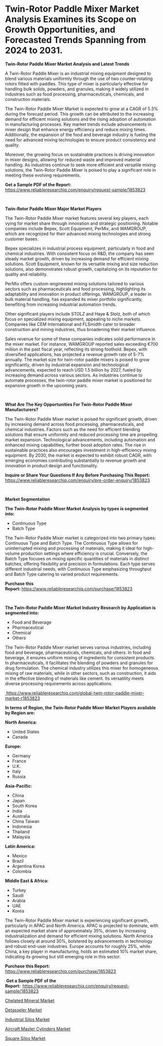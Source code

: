 <p><h1>Twin-Rotor Paddle Mixer Market Analysis Examines its Scope on Growth Opportunities, and Forecasted Trends Spanning from 2024 to 2031.</h1></p><p><strong>Twin-Rotor Paddle Mixer Market Analysis and Latest Trends</strong></p>
<p><p>A Twin-Rotor Paddle Mixer is an industrial mixing equipment designed to blend various materials uniformly through the use of two counter-rotating rotors fitted with paddles. This type of mixer is particularly effective for handling bulk solids, powders, and granules, making it widely utilized in industries such as food processing, pharmaceuticals, chemicals, and construction materials.</p><p>The Twin-Rotor Paddle Mixer Market is expected to grow at a CAGR of 5.3% during the forecast period. This growth can be attributed to the increasing demand for efficient mixing solutions and the rising adoption of automation in manufacturing processes. Key market trends include advancements in mixer design that enhance energy efficiency and reduce mixing times. Additionally, the expansion of the food and beverage industry is fueling the need for advanced mixing technologies to ensure product consistency and quality.</p><p>Moreover, the growing focus on sustainable practices is driving innovation in mixer designs, allowing for reduced waste and improved material handling. As industries continue to seek more efficient and versatile mixing solutions, the Twin-Rotor Paddle Mixer is poised to play a significant role in meeting these evolving requirements.</p></p>
<p><strong>Get a Sample PDF of the Report:&nbsp;</strong> <a href="https://www.reliableresearchiq.com/enquiry/request-sample/1853823?utm_campaign=104&utm_medium=2&utm_source=Github&utm_content=ia&utm_term=20102024&utm_id=twin-rotor-paddle-mixer">https://www.reliableresearchiq.com/enquiry/request-sample/1853823</a></p>
<p>&nbsp;</p>
<p><strong>Twin-Rotor Paddle Mixer Major Market Players</strong></p>
<p><p>The Twin-Rotor Paddle Mixer market features several key players, each vying for market share through innovation and strategic positioning. Notable companies include Bepex, Scott Equipment, PerMix, and WAMGROUP, which are recognized for their advanced mixing technologies and strong customer bases.</p><p>Bepex specializes in industrial process equipment, particularly in food and chemical industries. With consistent focus on R&D, the company has seen steady market growth, driven by increasing demand for efficient mixing solutions. Scott Equipment, known for its versatile mixing and size reduction solutions, also demonstrates robust growth, capitalizing on its reputation for quality and reliability. </p><p>PerMix offers custom-engineered mixing solutions tailored to various sectors such as pharmaceuticals and food processing, highlighting its adaptability and innovation in product offerings. WAMGROUP, a leader in bulk material handling, has expanded its mixer portfolio significantly, benefiting from increasing industrial automation trends.</p><p>Other significant players include STOLZ and Haye & Stolz, both of which focus on specialized mixing equipment, appealing to niche markets. Companies like CEM International and FLSmidth cater to broader construction and mining industries, thus broadening their market influence.</p><p>Sales revenue for some of these companies indicates solid performance in the mixer market. For instance, WAMGROUP reported sales exceeding €700 million in the past fiscal year, reflecting its strong foothold. Bepex, with diversified applications, has projected a revenue growth rate of 5-7% annually. The market size for twin-rotor paddle mixers is poised to grow significantly, driven by industrial expansion and technological advancements, expected to reach USD 1.5 billion by 2027, fueled by increasing demand across various sectors. As industries continue to automate processes, the twin-rotor paddle mixer market is positioned for expansive growth in the upcoming years.</p></p>
<p>&nbsp;</p>
<p><strong>What Are The Key Opportunities For Twin-Rotor Paddle Mixer Manufacturers?</strong></p>
<p><p>The Twin-Rotor Paddle Mixer market is poised for significant growth, driven by increasing demand across food processing, pharmaceuticals, and chemical industries. Factors such as the need for efficient blending solutions that ensure uniformity and reduced processing time are propelling market expansion. Technological advancements, including automation and enhanced mixing capabilities, further boost adoption rates. The rise in sustainable practices also encourages investment in high-efficiency mixing equipment. By 2030, the market is expected to exhibit robust CAGR, with emerging economies contributing substantially to revenue growth and innovation in product design and functionality.</p></p>
<p><strong>Inquire or Share Your Questions If Any Before Purchasing This Report:</strong> <a href="https://www.reliableresearchiq.com/enquiry/pre-order-enquiry/1853823?utm_campaign=104&utm_medium=2&utm_source=Github&utm_content=ia&utm_term=20102024&utm_id=twin-rotor-paddle-mixer">https://www.reliableresearchiq.com/enquiry/pre-order-enquiry/1853823</a></p>
<p>&nbsp;</p>
<p><strong>Market Segmentation</strong></p>
<p><strong>The Twin-Rotor Paddle Mixer Market Analysis by types is segmented into:</strong></p>
<p><ul><li>Continuous Type</li><li>Batch Type</li></ul></p>
<p><p>The Twin-Rotor Paddle Mixer market is categorized into two primary types: Continuous Type and Batch Type. The Continuous Type allows for uninterrupted mixing and processing of materials, making it ideal for high-volume production settings where efficiency is crucial. Conversely, the Batch Type focuses on mixing specific quantities of materials in distinct batches, offering flexibility and precision in formulations. Each type serves different industrial needs, with Continuous Type emphasizing throughput and Batch Type catering to varied product requirements.</p></p>
<p><strong>Purchase this Report:&nbsp;</strong><a href="https://www.reliableresearchiq.com/purchase/1853823?utm_campaign=104&utm_medium=2&utm_source=Github&utm_content=ia&utm_term=20102024&utm_id=twin-rotor-paddle-mixer">https://www.reliableresearchiq.com/purchase/1853823</a></p>
<p>&nbsp;</p>
<p><strong>The Twin-Rotor Paddle Mixer Market Industry Research by Application is segmented into:</strong></p>
<p><ul><li>Food and Beverage</li><li>Pharmaceutical</li><li>Chemical</li><li>Others</li></ul></p>
<p><p>The Twin-Rotor Paddle Mixer market serves various industries, including food and beverage, pharmaceuticals, chemicals, and others. In food and beverage, it ensures uniform mixing of ingredients for consistent products. In pharmaceuticals, it facilitates the blending of powders and granules for drug formulation. The chemical industry utilizes this mixer for homogeneous mixing of raw materials, while in other sectors, such as construction, it aids in the effective blending of materials like cement. Its versatility meets diverse processing requirements across applications.</p></p>
<p><a href="https://www.reliableresearchiq.com/global-twin-rotor-paddle-mixer-market-r1853823?utm_campaign=104&utm_medium=2&utm_source=Github&utm_content=ia&utm_term=20102024&utm_id=twin-rotor-paddle-mixer">&nbsp;https://www.reliableresearchiq.com/global-twin-rotor-paddle-mixer-market-r1853823</a></p>
<p><strong>In terms of Region, the Twin-Rotor Paddle Mixer Market Players available by Region are:</strong></p>
<p>
    <p> <strong> North America: </strong>
        <ul>
            <li>United States</li>
            <li>Canada</li>
        </ul>
        </p> 
    <p> <strong> Europe: </strong>
        <ul>
            <li>Germany</li>
            <li>France</li>
            <li>U.K.</li>
            <li>Italy</li>
            <li>Russia</li>
        </ul>
        </p> 
    <p> <strong> Asia-Pacific: </strong>
        <ul>
            <li>China</li>
            <li>Japan</li>
            <li>South Korea</li>
            <li>India</li>
            <li>Australia</li>
            <li>China Taiwan</li>
            <li>Indonesia</li>
            <li>Thailand</li>
            <li>Malaysia</li>
        </ul>
        </p> 
    <p> <strong> Latin America: </strong>
        <ul>
            <li>Mexico</li>
            <li>Brazil</li>
            <li>Argentina Korea</li>
            <li>Colombia</li>
        </ul>
        </p> 
    <p> <strong> Middle East & Africa: </strong>
        <ul>
            <li>Turkey</li>
            <li>Saudi</li>
            <li>Arabia</li>
            <li>UAE</li>
            <li>Korea</li>
        </ul>
    </p>
    </p>
<p><p>The Twin-Rotor Paddle Mixer market is experiencing significant growth, particularly in APAC and North America. APAC is projected to dominate, with an expected market share of approximately 35%, driven by increasing industrialization and demand for efficient mixing solutions. North America follows closely at around 30%, bolstered by advancements in technology and robust end-user industries. Europe accounts for roughly 25%, while China, a key player in manufacturing, holds an estimated 10% market share, indicating its growing but still emerging role in this sector.</p></p>
<p><strong>Purchase this Report: </strong><a href="https://www.reliableresearchiq.com/purchase/1853823?utm_campaign=104&utm_medium=2&utm_source=Github&utm_content=ia&utm_term=20102024&utm_id=twin-rotor-paddle-mixer">https://www.reliableresearchiq.com/purchase/1853823</a></p>
<p>&nbsp;<strong>Get a Sample PDF of the Report:&nbsp;&nbsp;</strong><a href="https://www.reliableresearchiq.com/enquiry/request-sample/1853823?utm_campaign=104&utm_medium=2&utm_source=Github&utm_content=ia&utm_term=20102024&utm_id=twin-rotor-paddle-mixer">https://www.reliableresearchiq.com/enquiry/request-sample/1853823</a></p>
<p><strong></strong></p>
<p><p><a href="https://medium.com/@jilliesetpw0/chelated-mineral-market-navigating-challenges-and-unlocking-potential-2024-2031-96aa16c726a4?utm_campaign=104&utm_medium=2&utm_source=Github&utm_content=ia&utm_term=20102024&utm_id=twin-rotor-paddle-mixer">Chelated Mineral Market</a></p><p><a href="https://issuu.com/reportprime-2/docs/detasseler-market-size-2030.pptx_80bdc2ced03f43?utm_campaign=104&utm_medium=2&utm_source=Github&utm_content=ia&utm_term=20102024&utm_id=twin-rotor-paddle-mixer">Detasseler Market</a></p><p><a href="https://www.linkedin.com/pulse/market-dynamics-future-trends-global-industrial-silos-sector-fsdyf?utm_campaign=104&utm_medium=2&utm_source=Github&utm_content=ia&utm_term=20102024&utm_id=twin-rotor-paddle-mixer">Industrial Silos Market</a></p><p><a href="https://issuu.com/reportprime-2/docs/aircraft-master-cylinders-market-si_2ee10ef13d7f0d?utm_campaign=104&utm_medium=2&utm_source=Github&utm_content=ia&utm_term=20102024&utm_id=twin-rotor-paddle-mixer">Aircraft Master Cylinders Market</a></p><p><a href="https://www.linkedin.com/pulse/square-silos-market-matrix-applications-types-cagr-growth-lavtf?utm_campaign=104&utm_medium=2&utm_source=Github&utm_content=ia&utm_term=20102024&utm_id=twin-rotor-paddle-mixer">Square Silos Market</a></p></p>